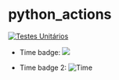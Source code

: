 # python_actions

[![Testes Unitários](https://github.com/lmkawakami/python_actions/actions/workflows/unit_test.yml/badge.svg)](https://github.com/lmkawakami/python_actions/actions/workflows/unit_test.yml)


- Time badge:
![](https://byob.yarr.is/RubbaBoy/Example/time)

- Time badge 2:
![Time](https://byob.yarr.is/RubbaBoy/BYOBTest/time)

